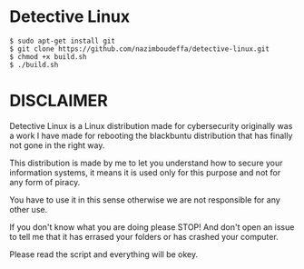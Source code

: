 # Detective Linux

    $ sudo apt-get install git
    $ git clone https://github.com/nazimboudeffa/detective-linux.git
    $ chmod +x build.sh
    $ ./build.sh

# DISCLAIMER

Detective Linux is a Linux distribution made for cybersecurity originally was a work I have made for rebooting the blackbuntu distribution that has finally not gone in the right way.

This distribution is made by me to let you understand how to secure your information systems, it means it is used only for this purpose and not for any form of piracy.

You have to use it in this sense otherwise we are not responsible for any other use.

If you don't know what you are doing please STOP! And don't open an issue to tell me that it has errased your folders or has crashed your computer.

Please read the script and everything will be okey.
